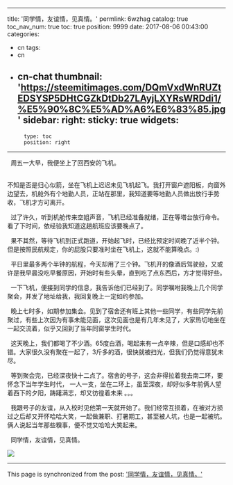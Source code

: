 
---
title: '同学情，友谊情，见真情。'
permlink: 6wzhag
catalog: true
toc_nav_num: true
toc: true
position: 9999
date: 2017-08-06 00:43:00
categories:
- cn
tags:
- cn
- cn-chat
thumbnail: 'https://steemitimages.com/DQmVxdWnRUZtEDSYSP5DHtCGZkDtDb27LAyjLXYRsWRDdi1/%E5%90%8C%E5%AD%A6%E6%83%85.jpg'
sidebar:
    right:
        sticky: true
widgets:
    -
        type: toc
        position: right
---


<html>
<p>&nbsp;&nbsp;周五一大早，我便坐上了回西安的飞机。</p>
<p><br>
不知是否是归心似箭，坐在飞机上迟迟未见飞机起飞。我打开窗户遮阳板，向窗外边望去，机舱外有个地勤人员，正站在那里，我知道要等地勤人员做出放行手势收，飞机才方可离开。<br>
</p>
<p>&nbsp;&nbsp;过了许久，听到机舱传来空姐声音，飞机已经准备就绪，正在等塔台放行命令。看了下时间，依经验我知道这趟航班应该要晚点了。<br>
</p>
<p>&nbsp;&nbsp;果不其然，等待飞机到正式跑道，开始起飞时，已经比预定时间晚了近半个钟。但是按照民航规定，你的屁股只要准时坐在飞机上，这就不能算晚点。:)<br>
</p>
<p>&nbsp;&nbsp;平日里最多两个半钟的航程，今天却用了三个钟。飞机开的像酒后驾驶般，又或许是我早晨没吃早餐原因，开始时有些头晕，直到吃了点东西后，方才觉得好些。<br>
</p>
<p>&nbsp;&nbsp;一下飞机，便接到同学的信息，我告诉他们已经到了。同学嘱咐我晚上几个同学聚会，并发了地址给我，我回复晚上一定如约参加。<br>
</p>
<p>&nbsp;&nbsp;晚上七时多，如期参加集会。见到了宿舍还有班上其他一些同学，有些同学先前聚过，有些上次因为有事未能见面，这次见面也是有几年未见了，大家热切地坐在一起交流着，似乎又回到了当年同窗学生时代。<br>
</p>
<p>&nbsp;&nbsp;这天晚上，我们都喝了不少酒。65度白酒，喝起来有一点辛辣，但是口感却也不错。大家很久没有聚在一起了，3斤多的酒，很快就被扫光，但我们仍觉得意犹未尽。<br>
</p>
<p>&nbsp;&nbsp;等到聚会完，已经深夜快十二点了。宿舍的号子，这会非得拉着我去南二环，要怀念下当年学生时代， 一人一支，坐在二环上，虽至深夜，却好似多年前俩人望着西下的夕阳，踌躇满志，却又彷徨着未来 。。。<br>
</p>
<p>&nbsp;&nbsp;我跟号子的友谊，从入校时见他第一天就开始了。我们经常互损着，在被对方损过之后却又开怀哈哈大笑，一起做兼职、打暑期工，甚至被人坑，也是一起被坑。俩人说起当年那些糗事，便不觉又哈哈大笑起来。<br>
</p>
<p>&nbsp;&nbsp;同学情，友谊情，见真情。&nbsp;</p>
<p><img src="https://steemitimages.com/DQmVxdWnRUZtEDSYSP5DHtCGZkDtDb27LAyjLXYRsWRDdi1/%E5%90%8C%E5%AD%A6%E6%83%85.jpg"/></p>
</html>

- - -

This page is synchronized from the post: ['同学情，友谊情，见真情。'](https://steemit.com/@rivalhw/6wzhag)
